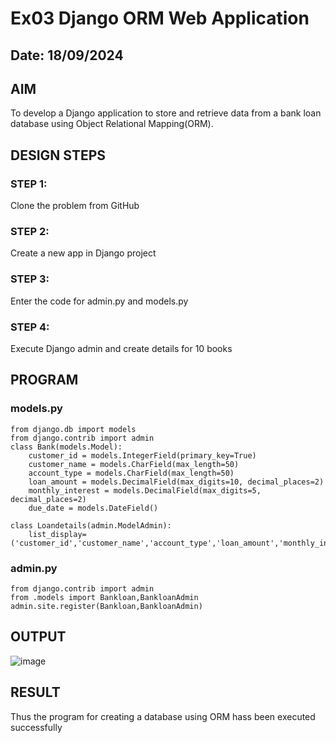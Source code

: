 # Ex03 Django ORM Web Application
## Date: 18/09/2024

## AIM
To develop a Django application to store and retrieve data from a bank loan database using Object Relational Mapping(ORM).

## DESIGN STEPS

### STEP 1:
Clone the problem from GitHub

### STEP 2:
Create a new app in Django project

### STEP 3:
Enter the code for admin.py and models.py

### STEP 4:
Execute Django admin and create details for 10 books

## PROGRAM
### models.py
```
from django.db import models
from django.contrib import admin
class Bank(models.Model):
    customer_id = models.IntegerField(primary_key=True)
    customer_name = models.CharField(max_length=50)
    account_type = models.CharField(max_length=50)
    loan_amount = models.DecimalField(max_digits=10, decimal_places=2)  
    monthly_interest = models.DecimalField(max_digits=5, decimal_places=2)  
    due_date = models.DateField()

class Loandetails(admin.ModelAdmin):
    list_display= ('customer_id','customer_name','account_type','loan_amount','monthly_interest','due_date')
```

### admin.py
```
from django.contrib import admin
from .models import Bankloan,BankloanAdmin
admin.site.register(Bankloan,BankloanAdmin)
```
## OUTPUT
![image](https://github.com/user-attachments/assets/feec30b1-6e6a-437e-aae7-1f7e3c5d5a9e)



## RESULT
Thus the program for creating a database using ORM hass been executed successfully
